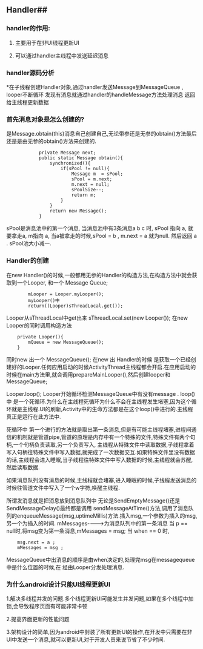## Handler##
### handler的作用: ###

1. 主要用于在非UI线程更新UI


2. 可以通过handler主线程中发送延迟消息


### handler源码分析


   *在子线程创建Handler对象,通过handler发送Message到MessageQueue , looper不断循环 发现有消息就通过handler的handleMessage方法处理消息 返回给主线程更新数据

### 首先消息对象是怎么创建的? 
是Message.obtain(this)消息自己创建自己,无论带参还是无参的obtain()方法最后还是是由无参的obtain()方法来创建的.
   
```
			private Message next;
			public static Message obtain(){
				synchronized(){
					if(sPool != null){
						Message m  = sPool;
						sPool = m.next;
						m.next = null;
						sPoolSize--;
						return m;
					}
				}
				return new Message();
			}
```
  sPool是消息池中的第一个消息, 当消息池中有3条消息a b c 时, sPool 指向 a, 就要拿走a, m指向 a,
  当a被拿走的时候,sPool = b , m.next = a 就为null. 然后返回 a . sPool池大小减一.

### Handler的创建
在new Handler()的时候,一般都用无参的Handler的构造方法,在构造方法中就会获取到一个Looper, 和一个 Message Queue;

```   
		mLooper = Looper.myLooper();
		myLooper()中
		return((Looper)sThreadLocal.get());
```
	
Looper从sThreadLocal中get出来
   sThreadLocal.set(new Looper());
  在new Looper的同时调用构造方法

```
	private Looper(){
		mQueue = new MessageQueue();
	}
```
  同时new 出一个 MessageQueue();
  在new 出 Handler的时候 是获取一个已经创建好的Looper.任何应用启动的时候ActivityThread主线程都会开启.在应用启动的时候在main方法里,就会调用prepareMainLooper(),然后创建looper和 MessageQueue;

  Looper.loop(); Looper开始循环检测MessageQueue中有没有message . loop()中 是一个死循环.为什么在主线程死循环为什么不会在主线程发生堵塞,因为这个循环就是主线程.UI的刷新,Activity中的生命方法都是在这个loop()中进行的.主线程真正是运行在此方法中.

  死循环中  第一个进行的方法就是取出第一条消息,但是有可能主线程堵塞,进程间通信的机制就是管道pipe,管道的原理是内存中有一个特殊的文件,特殊文件有两个句柄,一个句柄负责读取,另一个负责写入, 主线程从特殊文件中读取数据,子线程拿着写入句柄往特殊文件中写入数据,就完成了一次数据交互.如果特殊文件里没有数据的话,主线程会进入睡眠,当子线程往特殊文件中写入数据的时候,主线程就会苏醒,然后读取数据.

  如果消息队列没有消息的时候,主线程就会堵塞,进入睡眠的时候,子线程发送消息的时候往管道文件中写入了一个w字符,唤醒主线程.

  所谓发消息就是把消息放到消息队列中
  无论是SendEmptyMessage()还是SendMessageDelay()最终都是调用 sendMessageAtTime()方法,调用了消息队列的enqueueMessage(msg,uptimeMillis)方法.插入msg,一个参数为插入的msg,另一个为插入的时间.
  mMessages---->为消息队列中的第一条消息
  当 p == null时,将msg变为第一条消息,mMessages = msg;
  当 when == 0 时, 

		msg.next = a ;
		mMessages = msg ;
  MessageQueue中出消息的顺序是由when决定的,处理完msg在messagequeue中是什么位置的时候,在 经由Looper分发处理消息.
 


### 为什么android设计只能UI线程更新UI
1.解决多线程并发的问题.多个线程更新UI可能发生并发问题,如果在多个线程中加锁,会导致程序页面有可能非常卡顿

2.提高界面更新的性能问题

3.架构设计的简单,因为android中封装了所有更新UI的操作,在开发中只需要在非UI中发送一个消息,就可以更新UI,对于开发人员来说节省了不少时间.
